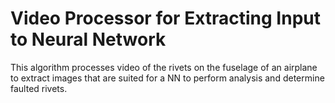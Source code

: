 # Video Processor for Extracting Input  to Neural Network
This algorithm processes video of the rivets on the fuselage of an airplane to extract images that are suited for a NN to perform analysis and determine faulted rivets.
